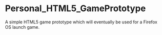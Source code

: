 Personal_HTML5_GamePrototype
============================

A simple HTML5 game prototype which will eventually be used for a Firefox OS launch game.
